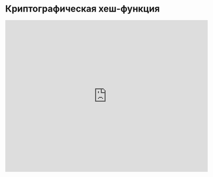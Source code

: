 # Криптографическая хеш-функция
<iframe width="640" height="480" src="https://www.youtube.com/embed/CRQnC44OO_A?list=PLU-TUGRFxOHhaF68Xo_oXE1nuRj5RiP1P" frameborder="0" allowfullscreen></iframe>

